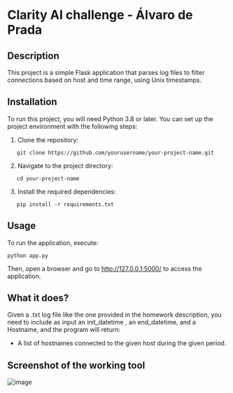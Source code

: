 # Clarity AI challenge - Álvaro de Prada  

## Description  
This project is a simple Flask application that parses log files to filter connections based on host and time range, using Unix timestamps.

## Installation
To run this project, you will need Python 3.8 or later. You can set up the project environment with the following steps:

1. Clone the repository:
```
   git clone https://github.com/yourusername/your-project-name.git
```
2. Navigate to the project directory:
```
   cd your-project-name
```
3. Install the required dependencies:
```
   pip install -r requirements.txt
```

## Usage
To run the application, execute:
```
python app.py
```
Then, open a browser and go to http://127.0.0.1:5000/ to access the application.

## What it does?
Given a .txt log file like the one provided in the homework description, you need to include as input an init_datetime , an
end_datetime, and a Hostname, and the program will return:
- A list of hostnames connected to the given host during the given period.


## Screenshot of the working tool
![image](https://github.com/aprada9/Clarity-AI/assets/32163083/4f47db0a-1e3f-4627-8fa1-4ef7343bafc9)

